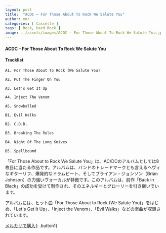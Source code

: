 ```yaml
---
layout: post
title:  "ACDC – For Those About To Rock We Salute You"
author: mmr
categories: [ Cassette ]
tags: [ Rock, Hard Rock ]
image: ../assets/images/ACDC – For Those About To Rock We Salute You.jpg
---
```


#### ACDC – For Those About To Rock We Salute You

#### Tracklist
```md
A1. For Those About To Rock (We Salute You)

A2. Put The Finger On You

A3. Let's Get It Up

A4. Inject The Venom

A5. Snowballed

B1. Evil Walks

B2. C.O.D.

B3. Breaking The Rules

B4. Night Of The Long Knives

B5. Spellbound
```

「For Those About to Rock We Salute You」は、AC/DCのアルバムとしては8枚目に当たる作品です。アルバムは、バンドのトレードマークとも言えるヘヴィなギターリフ、爆発的なドラムビート、そしてブライアン・ジョンソン（Brian Johnson）の力強いヴォーカルが特徴です。このアルバムは、前作「Back in Black」の成功を受けて制作され、そのエネルギーとグローリーを引き継いでいます。

アルバムには、ヒット曲「For Those About to Rock (We Salute You)」をはじめ、「Let's Get It Up」、「Inject the Venom」、「Evil Walks」などの楽曲が収録されています。


[メルカリで購入](https://jp.mercari.com/item/m57758926139){: .button1}

